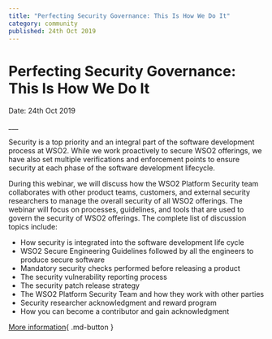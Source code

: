 ```yaml
---
title: "Perfecting Security Governance: This Is How We Do It"
category: community
published: 24th Oct 2019
---
```


# Perfecting Security Governance: This Is How We Do It

<p class="doc-version">Date: 24th Oct 2019</p>
___

Security is a top priority and an integral part of the software development process at WSO2. While we work proactively to secure WSO2 offerings, we have also set multiple verifications and enforcement points to ensure security at each phase of the software development lifecycle.

During this webinar, we will discuss how the WSO2 Platform Security team collaborates with other product teams, customers, and external security researchers to manage the overall security of all WSO2 offerings. The webinar will focus on processes, guidelines, and tools that are used to govern the security of WSO2 offerings. The complete list of discussion topics include:

* How security is integrated into the software development life cycle
* WSO2 Secure Engineering Guidelines followed by all the engineers to produce secure software
* Mandatory security checks performed before releasing a product
* The security vulnerability reporting process
* The security patch release strategy
* The WSO2 Platform Security Team and how they work with other parties
* Security researcher acknowledgment and reward program
* How you can become a contributor and gain acknowledgment


[More information](https://wso2.com/library/webinars/2019/10/perfecting-security-governance-this-is-how-we-do-it/){ .md-button }
